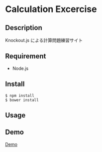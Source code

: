 # Calculation Excercise

## Description

Knockout.js による計算問題練習サイト

## Requirement

-   Node.js

## Install

    $ npm install
    $ bower install

## Usage

## Demo

[Demo](http://gnkm.github.io/cal-ex-ko/)
